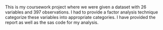 This is my coursework project where we were given a dataset with 26 variables and 397 observations. I had to provide a factor analysis technique 
categorize these variables into appropriate categories.
I have provided the report as well as the sas code for my analysis.
